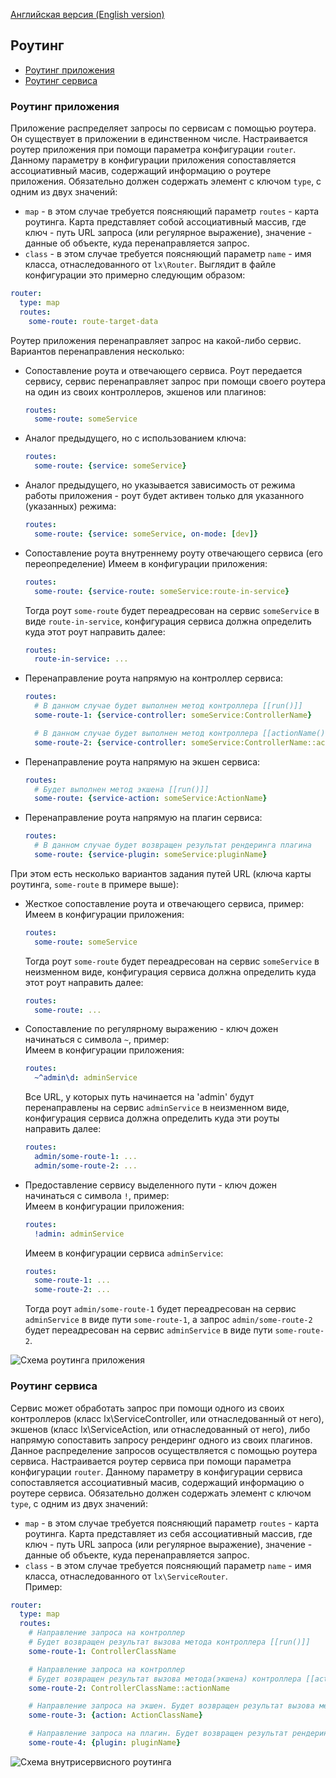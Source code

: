 [Английская версия (English version)](https://github.com/epicoon/lx-doc-articles/blob/master/en/lx-core/doc/routing.md)

## Роутинг

* [Роутинг приложения](#app)
* [Роутинг сервиса](#service)


<a name="app"><h3>Роутинг приложения</h3></a>
Приложение распределяет запросы по сервисам с помощью роутера. Он существует в приложении в единственном числе. Настраивается роутер приложения при помощи параметра конфигурации `router`. Данному параметру в конфигурации приложения сопоставляется ассоциативный масив, содержащий информацию о роутере приложения. Обязательно должен содержать элемент с ключом `type`, с одним из двух значений:
* `map` - в этом случае требуется поясняющий параметр `routes` - карта роутинга. Карта представляет собой ассоциативный массив, где ключ - путь URL запроса (или регулярное выражение), значение - данные об объекте, куда перенаправляется запрос.
* `class` - в этом случае требуется поясняющий параметр `name` - имя класса, отнаследованного от `lx\Router`.
Выглядит в файле конфигурации это примерно следующим образом:
```yaml
router:
  type: map
  routes:
    some-route: route-target-data
```

Роутер приложения перенаправляет запрос на какой-либо сервис. Вариантов перенаправления несколько:
* Сопоставление роута и отвечающего сервиса. Роут передается сервису, сервис перенаправляет запрос при помощи своего роутера на один из своих контроллеров, экшенов или плагинов:
  ```yaml
  routes:
    some-route: someService
  ```
* Аналог предыдущего, но с использованием ключа:
  ```yaml
  routes:
    some-route: {service: someService}
  ```
* Аналог предыдущего, но указывается зависимость от режима работы приложения - роут будет активен только для указанного (указанных) режима:
  ```yaml
  routes:
    some-route: {service: someService, on-mode: [dev]}
  ```
* Сопоставление роута внутреннему роуту отвечающего сервиса (его переопределение)
  Имеем в конфигурации приложения:
  ```yaml
  routes:
    some-route: {service-route: someService:route-in-service}
  ```
  Тогда роут `some-route` будет переадресован на сервис `someService` в виде `route-in-service`, конфигурация сервиса должна определить куда этот роут направить далее:
  ```yaml
  routes:
    route-in-service: ...
  ```
* Перенаправление роута напрямую на контроллер сервиса:
  ```yaml
  routes:
    # В данном случае будет выполнен метод контроллера [[run()]]
    some-route-1: {service-controller: someService:ControllerName}

    # В данном случае будет выполнен метод контроллера [[actionName()]]
    some-route-2: {service-controller: someService:ControllerName::actionName}
  ```
* Перенаправление роута напрямую на экшен сервиса:
  ```yaml
  routes:
    # Будет выполнен метод экшена [[run()]]
    some-route: {service-action: someService:ActionName}
  ```
* Перенаправление роута напрямую на плагин сервиса:
  ```yaml
  routes:
    # В данном случае будет возвращен результат рендеринга плагина
    some-route: {service-plugin: someService:pluginName}
  ```

При этом есть несколько вариантов задания путей URL (ключа карты роутинга, `some-route` в примере выше):
* Жесткое сопоставление роута и отвечающего сервиса, пример:<br>
  Имеем в конфигурации приложения:
  ```yaml
  routes:
    some-route: someService
  ```
  Тогда роут `some-route` будет переадресован на сервис `someService` в неизменном виде, конфигурация сервиса должна определить куда этот роут направить далее:
  ```yaml
  routes:
    some-route: ...
  ```
* Сопоставление по регулярному выражению - ключ дожен начинаться с символа `~`, пример:<br>
  Имеем в конфигурации приложения:
  ```yaml
  routes:
    ~^admin\d: adminService
  ```
  Все URL, у которых путь начинается на 'admin' будут перенаправлены на сервис `adminService` в неизменном виде, конфигурация сервиса должна определить куда эти роуты направить далее:
  ```yaml
  routes:
    admin/some-route-1: ...
    admin/some-route-2: ...
  ```
* Предоставление сервису выделенного пути - ключ дожен начинаться с символа `!`, пример:<br>
  Имеем в конфигурации приложения:
  ```yaml
  routes:
    !admin: adminService
  ```
  Имеем в конфигурации сервиса `adminService`:
  ```yaml
  routes:
    some-route-1: ...
    some-route-2: ...
  ```
  Тогда роут `admin/some-route-1` будет переадресован на сервис `adminService` в виде пути `some-route-1`, а запрос `admin/some-route-2` будет переадресован на сервис `adminService` в виде пути `some-route-2`.

![Схема роутинга приложения](https://github.com/epicoon/lx-doc-articles/blob/master/ru/lx-core/images/architecture-scheme.png)


<a name="service"><h3>Роутинг сервиса</h3></a>
Сервис может обработать запрос при помощи одного из своих контроллеров (класс lx\ServiceController, или отнаследованный от него), экшенов (класс lx\ServiceAction, или отнаследованный от него), либо напрямую сопоставить запросу рендеринг одного из своих плагинов. Данное распределение запросов осуществляется с помощью роутера сервиса. Настраивается роутер сервиса при помощи параметра конфигурации `router`. Данному параметру в конфигурации сервиса сопоставляется ассоциативный масив, содержащий информацию о роутере сервиса.
Обязательно должен содержать элемент с ключом `type`, с одним из двух значений:
* `map` - в этом случае требуется поясняющий параметр `routes` - карта роутинга. Карта представляет из себя ассоциативный массив, где ключ - путь URL запроса (или регулярное выражение), значение - данные об объекте, куда перенаправляется запрос.
* `class` - в этом случае требуется поясняющий параметр `name` - имя класса, отнаследованного от `lx\ServiceRouter`.<br>
Пример:
```yaml
router:
  type: map
  routes:
    # Направление запроса на контроллер
    # Будет возвращен результат вызова метода контроллера [[run()]]
    some-route-1: ControllerClassName

    # Направление запроса на контроллер
    # Будет возвращен результат вызова метода(экшена) контроллера [[actionName()]]
    some-route-2: ControllerClassName::actionName

    # Направление запроса на экшен. Будет возвращен результат вызова метода экшена [[run()]]
    some-route-3: {action: ActionClassName}

    # Направление запроса на плагин. Будет возвращен результат рендеринга плагина
    some-route-4: {plugin: pluginName}
```

![Схема внутрисервисного роутинга](https://github.com/epicoon/lx-doc-articles/blob/master/ru/lx-core/images/service-routing.png)
